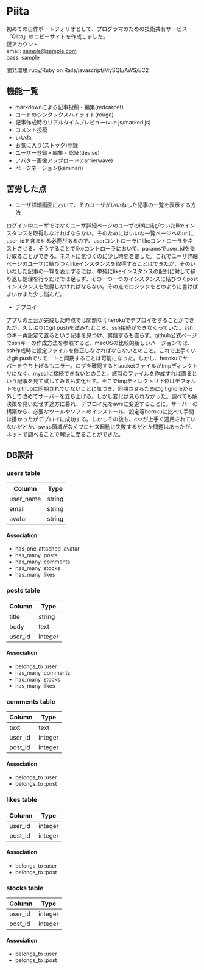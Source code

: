 # Piita

初めての自作ポートフォリオとして、プログラマのための技術共有サービス「Qiita」のコピーサイトを作成しました。  
仮アカウント  
email: sample@sample.com  
pass: sample  

開発環境 ruby/Ruby on Rails/javascript/MySQL/AWS/EC2

## 機能一覧

- markdownによる記事投稿・編集(redcarpet)
- コードのシンタックスハイライト(rouge)
- 記事作成時のリアルタイムプレビュー(vue.js/marked.js)
- コメント投稿
- いいね
- お気に入り(ストック)登録
- ユーザー登録・編集・認証(devise)
- アバター画像アップロード(carrierwave)
- ページネーション(kaminari)

## 苦労した点

- ユーザ詳細画面において、そのユーザがいいねした記事の一覧を表示する方法

ログイン中ユーザではなくユーザ詳細ページのユーザのidに結びついたlikeインスタンスを取得しなければならない。そのためにはいいね一覧ページへのurlにuser_idを含ませる必要があるので、userコントローラにlikeコントローラをネストさせる。そうすることでlikeコントローラにおいて、paramsでuser_idを受け取ることができる。ネストに気づくのに少し時間を要した。これでユーザ詳細ページのユーザに結びつくlikeインスタンスを取得することはできたが、そのいいねした記事の一覧を表示するには、単純にlikeインスタンスの配列に対して繰り返し処理を行うだけでは足らず、その一つ一つのインスタンスに結びつくpostインスタンスを取得しなければならない。その点でロジックをどのように書けばよいかまた少し悩んだ。

- デプロイ

アプリの土台が完成した時点では問題なくherokuでデプロイをすることができたが、久しぶりにgit pushを試みたところ、ssh接続ができなくっていた。sshのキー再設定で直るという記事を見つけ、実践するも直らず。github公式ページでsshキーの作成方法を参照すると、macOSの比較的新しいバージョンでは、ssh作成時に設定ファイルを修正しなければならないとのこと。これで上手くいきgit pushでリモートと同期することは可能になった。しかし、herokuでサーバーを立ち上げるもエラー。ログを確認するとsocketファイルがtmpディレクトリになく、mysqlに接続できないとのこと。該当のファイルを作成すれば直るという記事を見て試してみるも変化せず。そこでtmpディレクトリ下位はデフォルトでgithubに同期されていないことに気づき、同期させるためにgitignoreから外して改めてサーバーを立ち上げる。しかし変化は見られなかった。調べても解決策を見いだせず途方に暮れ、デプロイ先をawsに変更することに。サーバーの構築から、必要なツールやソフトのインストール、設定等herokuに比べて手間は掛かったがデプロイに成功する。しかしその後も、cssが上手く適用されていないだとか、swap領域がなくプロセス起動に失敗するだとか問題はあったが、ネットで調べることで解決に至ることができた。

## DB設計

### users table

|Column|Type|
|------|----|
|user_name|string|
|email|string|
|avatar|string|

#### Association
- has_one_attached :avatar
- has_many :posts
- has_many :comments
- has_many :stocks
- has_many :likes

### posts table

Column|Type|
|------|----|
|title|string|
|body|text|
|user_id|integer|

#### Association
- belongs_to :user
- has_many :comments
- has_many :stocks
- has_many :likes

### comments table

Column|Type|
|------|----|
|text|text|
|user_id|integer|
|post_id|integer|

#### Association
- belongs_to :user
- belongs_to :post

### likes table

Column|Type|
|------|----|
|user_id|integer|
|post_id|integer|

#### Association
- belongs_to :user
- belongs_to :post

### stocks table

Column|Type|
|------|----|
|user_id|integer|
|post_id|integer|

#### Association
- belongs_to :user
- belongs_to :post

